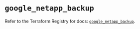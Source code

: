 # `google_netapp_backup`

Refer to the Terraform Registry for docs: [`google_netapp_backup`](https://registry.terraform.io/providers/hashicorp/google-beta/6.19.0/docs/resources/google_netapp_backup).
